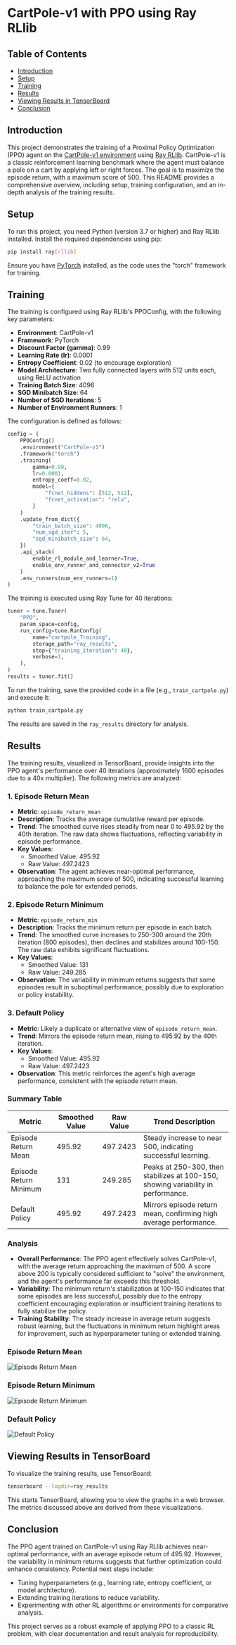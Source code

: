 # CartPole-v1 with PPO using Ray RLlib

## Table of Contents
- [Introduction](#introduction)
- [Setup](#setup)
- [Training](#training)
- [Results](#results)
- [Viewing Results in TensorBoard](#viewing-results-in-tensorboard)
- [Conclusion](#conclusion)

## Introduction
This project demonstrates the training of a Proximal Policy Optimization (PPO) agent on the [CartPole-v1 environment](https://gymnasium.farama.org/environments/classic_control/cart_pole/) using [Ray RLlib](https://docs.ray.io/en/latest/rllib/index.html). CartPole-v1 is a classic reinforcement learning benchmark where the agent must balance a pole on a cart by applying left or right forces. The goal is to maximize the episode return, with a maximum score of 500. This README provides a comprehensive overview, including setup, training configuration, and an in-depth analysis of the training results.

## Setup
To run this project, you need Python (version 3.7 or higher) and Ray RLlib installed. Install the required dependencies using pip:

```bash
pip install ray[rllib]
```

Ensure you have [PyTorch](https://pytorch.org/) installed, as the code uses the "torch" framework for training.

## Training
The training is configured using Ray RLlib's PPOConfig, with the following key parameters:

- **Environment**: CartPole-v1
- **Framework**: PyTorch
- **Discount Factor (gamma)**: 0.99
- **Learning Rate (lr)**: 0.0001
- **Entropy Coefficient**: 0.02 (to encourage exploration)
- **Model Architecture**: Two fully connected layers with 512 units each, using ReLU activation
- **Training Batch Size**: 4096
- **SGD Minibatch Size**: 64
- **Number of SGD Iterations**: 5
- **Number of Environment Runners**: 1

The configuration is defined as follows:

```python
config = (
    PPOConfig()
    .environment("CartPole-v1")
    .framework("torch")
    .training(
        gamma=0.99,
        lr=0.0001,
        entropy_coeff=0.02,
        model={
            "fcnet_hiddens": [512, 512],
            "fcnet_activation": "relu",
        }
    )
    .update_from_dict({
        "train_batch_size": 4096,
        "num_sgd_iter": 5,
        "sgd_minibatch_size": 64,
    })
    .api_stack(
        enable_rl_module_and_learner=True,
        enable_env_runner_and_connector_v2=True
    )
    .env_runners(num_env_runners=1)
)
```

The training is executed using Ray Tune for 40 iterations:

```python
tuner = tune.Tuner(
    "PPO",
    param_space=config,
    run_config=tune.RunConfig(
        name="cartpole_Training",
        storage_path="ray_results",
        stop={"training_iteration": 40},
        verbose=1,
    ),
)
results = tuner.fit()
```

To run the training, save the provided code in a file (e.g., `train_cartpole.py`) and execute it:

```bash
python train_cartpole.py
```

The results are saved in the `ray_results` directory for analysis.

## Results
The training results, visualized in TensorBoard, provide insights into the PPO agent's performance over 40 iterations (approximately 1600 episodes due to a 40x multiplier). The following metrics are analyzed:

### 1. Episode Return Mean
- **Metric**: `episode_return_mean`
- **Description**: Tracks the average cumulative reward per episode.
- **Trend**: The smoothed curve rises steadily from near 0 to 495.92 by the 40th iteration. The raw data shows fluctuations, reflecting variability in episode performance.
- **Key Values**:
  - Smoothed Value: 495.92
  - Raw Value: 497.2423
- **Observation**: The agent achieves near-optimal performance, approaching the maximum score of 500, indicating successful learning to balance the pole for extended periods.

### 2. Episode Return Minimum
- **Metric**: `episode_return_min`
- **Description**: Tracks the minimum return per episode in each batch.
- **Trend**: The smoothed curve increases to 250-300 around the 20th iteration (800 episodes), then declines and stabilizes around 100-150. The raw data exhibits significant fluctuations.
- **Key Values**:
  - Smoothed Value: 131
  - Raw Value: 249.285
- **Observation**: The variability in minimum returns suggests that some episodes result in suboptimal performance, possibly due to exploration or policy instability.

### 3. Default Policy
- **Metric**: Likely a duplicate or alternative view of `episode_return_mean`.
- **Trend**: Mirrors the episode return mean, rising to 495.92 by the 40th iteration.
- **Key Values**:
  - Smoothed Value: 495.92
  - Raw Value: 497.2423
- **Observation**: This metric reinforces the agent's high average performance, consistent with the episode return mean.

### Summary Table
| Metric                  | Smoothed Value | Raw Value | Trend Description                                                                 |
|-------------------------|----------------|-----------|-----------------------------------------------------------------------------------|
| Episode Return Mean     | 495.92         | 497.2423  | Steady increase to near 500, indicating successful learning.                      |
| Episode Return Minimum  | 131            | 249.285   | Peaks at 250-300, then stabilizes at 100-150, showing variability in performance. |
| Default Policy          | 495.92         | 497.2423  | Mirrors episode return mean, confirming high average performance.                 |

### Analysis
- **Overall Performance**: The PPO agent effectively solves CartPole-v1, with the average return approaching the maximum of 500. A score above 200 is typically considered sufficient to "solve" the environment, and the agent's performance far exceeds this threshold.
- **Variability**: The minimum return's stabilization at 100-150 indicates that some episodes are less successful, possibly due to the entropy coefficient encouraging exploration or insufficient training iterations to fully stabilize the policy.
- **Training Stability**: The steady increase in average return suggests robust learning, but the fluctuations in minimum return highlight areas for improvement, such as hyperparameter tuning or extended training.


### Episode Return Mean
![Episode Return Mean](../Assets/PPO-Ray[rllib]-cartpole-mean-return.png)

### Episode Return Minimum
![Episode Return Minimum](../Assets/PPO-Ray[rllib]-cartpole-min-return.png)

### Default Policy
![Default Policy](../Assets/PPO-Ray[rllib]-cartpole-default-policy.png)


## Viewing Results in TensorBoard
To visualize the training results, use TensorBoard:

```bash
tensorboard --logdir=ray_results
```

This starts TensorBoard, allowing you to view the graphs in a web browser. The metrics discussed above are derived from these visualizations.

## Conclusion
The PPO agent trained on CartPole-v1 using Ray RLlib achieves near-optimal performance, with an average episode return of 495.92. However, the variability in minimum returns suggests that further optimization could enhance consistency. Potential next steps include:
- Tuning hyperparameters (e.g., learning rate, entropy coefficient, or model architecture).
- Extending training iterations to reduce variability.
- Experimenting with other RL algorithms or environments for comparative analysis.

This project serves as a robust example of applying PPO to a classic RL problem, with clear documentation and result analysis for reproducibility.